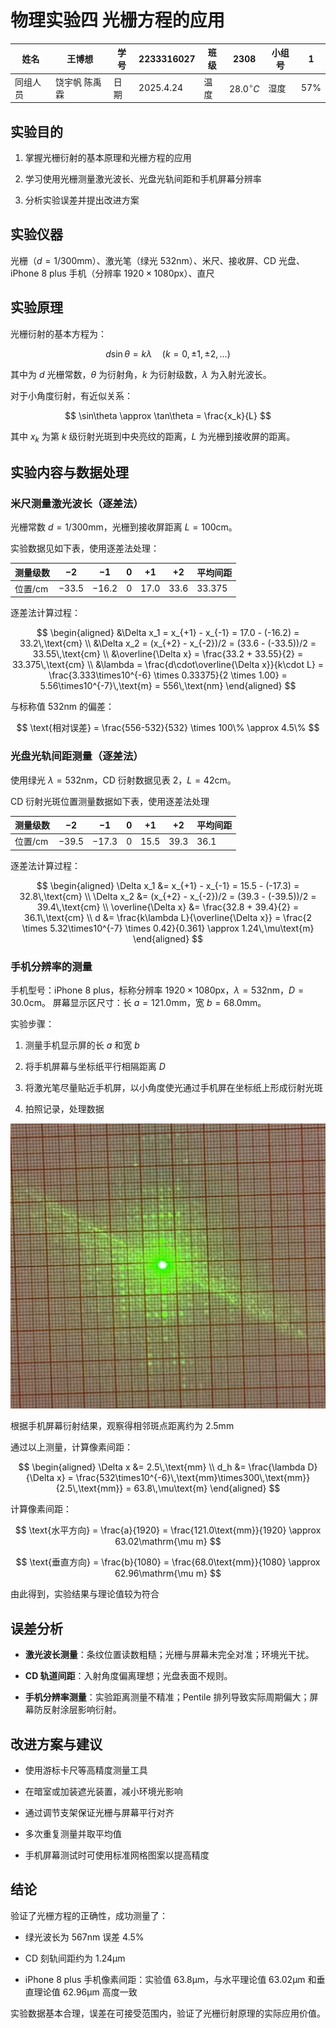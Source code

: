# 物理实验四 光栅方程的应用

| 姓名   | 王博想     | 学号  | 2233316027 | 班级  | 2308           | 小组号 | 1      |
| ---- | ------- | --- | ---------- | --- | -------------- | --- | ------ |
| 同组人员 | 饶宇帆 陈禹霖 | 日期  | 2025.4.24  | 温度  | $28.0^\circ C$ | 湿度  | $57\%$ |

## 实验目的

1.  掌握光栅衍射的基本原理和光栅方程的应用

2.  学习使用光栅测量激光波长、光盘光轨间距和手机屏幕分辨率

3.  分析实验误差并提出改进方案

## 实验仪器

光栅（$d=1/300\text{mm}$）、激光笔（绿光 $532\text{nm}$）、米尺、接收屏、CD 光盘、iPhone 8 plus 手机（分辨率 $1920\times 1080\text{px}$）、直尺

## 实验原理

光栅衍射的基本方程为：

$$
d\sin\theta = k\lambda \quad (k=0,\pm1,\pm2,...)
$$

其中为 $d$ 光栅常数，$\theta$ 为衍射角，$k$ 为衍射级数，$\lambda$ 为入射光波长。

对于小角度衍射，有近似关系：

$$
\sin\theta \approx \tan\theta = \frac{x_k}{L}
$$

其中 $x_{k}$ 为第 $k$ 级衍射光斑到中央亮纹的距离，$L$ 为光栅到接收屏的距离。

## 实验内容与数据处理

### 米尺测量激光波长（逐差法）

光栅常数 $d=1 / 300 \text{mm}$，光栅到接收屏距离 $L=100 \text{cm}$。

实验数据见如下表，使用逐差法处理：

| 测量级数  | $-2$    | $-1$    | $0$   | $+1$   | $+2$   | 平均间距   |
| ----- | ----- | ----- | --- | ---- | ---- | ------ |
| 位置/$\text{cm}$ | $-33.5$ | $-16.2$ | $0$   | $17.0$ | $33.6$ | $33.375$ |

逐差法计算过程：

$$
\begin{aligned}
&\Delta x_1 = x_{+1} - x_{-1} = 17.0 - (-16.2) = 33.2\,\text{cm} \\
&\Delta x_2 = (x_{+2} - x_{-2})/2 = (33.6 - (-33.5))/2 = 33.55\,\text{cm} \\
&\overline{\Delta x} = \frac{33.2 + 33.55}{2} = 33.375\,\text{cm} \\
&\lambda = \frac{d\cdot\overline{\Delta x}}{k\cdot L} = \frac{3.333\times10^{-6} \times 0.33375}{2 \times 1.00} = 5.56\times10^{-7}\,\text{m} = 556\,\text{nm}
\end{aligned}
$$

与标称值 $532\text{nm}$ 的偏差：

$$
\text{相对误差} = \frac{556-532}{532} \times 100\% \approx 4.5\%
$$

### 光盘光轨间距测量（逐差法）

使用绿光 $\lambda = 532 \text{nm}$，CD 衍射数据见表 2，$L=42\text{cm}$。

CD 衍射光斑位置测量数据如下表，使用逐差法处理

| 测量级数 |   $-2$   |   $-1$ |    $0$  |  $+1$  |  $+2$  |  平均间距|
|-|-|-|-|-|-|-|
|位置/$\text{cm}$   | $-39.5$  | $-17.3$|   $0$  | $15.5$   |$39.3$ |    $36.1$|

逐差法计算过程： 

$$
\begin{aligned}
\Delta x_1 &= x_{+1} - x_{-1} = 15.5 - (-17.3) = 32.8\,\text{cm} \\
\Delta x_2 &= (x_{+2} - x_{-2})/2 = (39.3 - (-39.5))/2 = 39.4\,\text{cm} \\
\overline{\Delta x} &= \frac{32.8 + 39.4}{2} = 36.1\,\text{cm} \\
d &= \frac{k\lambda L}{\overline{\Delta x}} = \frac{2 \times 5.32\times10^{-7} \times 0.42}{0.361} \approx 1.24\,\mu\text{m}
\end{aligned}
$$

### 手机分辨率的测量

手机型号：iPhone 8 plus，标称分辨率 $1920 \times1080 \text{px}$，$\lambda=532\text{nm}$，$D=30.0\text{cm}$。
屏幕显示区尺寸：长 $a=121.0\text{mm}$，宽 $b=68.0\text{mm}$。

实验步骤：

1.  测量手机显示屏的长 $a$ 和宽 $b$

2.  将手机屏幕与坐标纸平行相隔距离 $D$

3.  将激光笔尽量贴近手机屏，以小角度使光通过手机屏在坐标纸上形成衍射光斑

4.  拍照记录，处理数据

![手机屏幕衍射光斑示意图](手机分辨率.jpg)

根据手机屏幕衍射结果，观察得相邻斑点距离约为 $2.5\text{mm}$

通过以上测量，计算像素间距：

$$
\begin{aligned}
    \Delta x &= 2.5\,\text{mm} \\
    d_h &= \frac{\lambda D}{\Delta x} = \frac{532\times10^{-6}\,\text{mm}\times300\,\text{mm}}{2.5\,\text{mm}} = 63.8\,\mu\text{m}
\end{aligned}
$$

计算像素间距：

$$
\text{水平方向} = \frac{a}{1920} = \frac{121.0\text{mm}}{1920} \approx 63.02\mathrm{\mu m}
$$

$$
\text{垂直方向} = \frac{b}{1080} = \frac{68.0\text{mm}}{1080} \approx 62.96\mathrm{\mu m}
$$

由此得到，实验结果与理论值较为符合

## 误差分析

- **激光波长测量**：条纹位置读数粗糙；光栅与屏幕未完全对准；环境光干扰。
    
- **CD 轨道间距**：入射角度偏离理想；光盘表面不规则。
    
- **手机分辨率测量**：实验距离测量不精准；Pentile 排列导致实际周期偏大；屏幕防反射涂层影响衍射。

## 改进方案与建议

- 使用游标卡尺等高精度测量工具
    
- 在暗室或加装遮光装置，减小环境光影响
    
- 通过调节支架保证光栅与屏幕平行对齐
    
- 多次重复测量并取平均值
    
- 手机屏幕测试时可使用标准网格图案以提高精度

## 结论

验证了光栅方程的正确性，成功测量了：

-   绿光波长为 $567\text{nm}$ 误差 $4.5\%$

-   CD 刻轨间距约为 $1.24\mathrm{\mu m}$

-   iPhone 8 plus 手机像素间距：实验值 $63.8\mathrm{\mu m}$，与水平理论值 $63.02\mathrm{\mu m}$ 和垂直理论值 $62.96\mathrm{\mu m}$ 高度一致

实验数据基本合理，误差在可接受范围内，验证了光栅衍射原理的实际应用价值。
